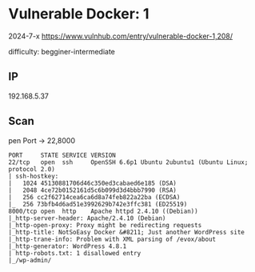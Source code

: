 # Vulnerable Docker: 1

2024-7-x https://www.vulnhub.com/entry/vulnerable-docker-1,208/

difficulty: begginer-intermediate

## IP

192.168.5.37

## Scan

pen Port -> 22,8000

```
PORT     STATE SERVICE VERSION
22/tcp   open  ssh     OpenSSH 6.6p1 Ubuntu 2ubuntu1 (Ubuntu Linux; protocol 2.0)
| ssh-hostkey:
|   1024 45130881706d46c350ed3cabaed6e185 (DSA)
|   2048 4ce72b0152161d5c6b099d3d4bbb7990 (RSA)
|   256 cc2f62714cea6ca6d8a74feb822a22ba (ECDSA)
|_  256 73bfb4d6ad51e3992629b742e3ffc381 (ED25519)
8000/tcp open  http    Apache httpd 2.4.10 ((Debian))
|_http-server-header: Apache/2.4.10 (Debian)
|_http-open-proxy: Proxy might be redirecting requests
|_http-title: NotSoEasy Docker &#8211; Just another WordPress site
|_http-trane-info: Problem with XML parsing of /evox/about
|_http-generator: WordPress 4.8.1
| http-robots.txt: 1 disallowed entry
|_/wp-admin/
```
